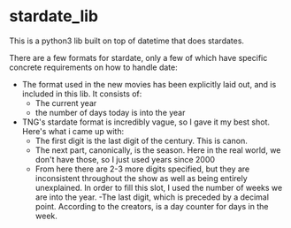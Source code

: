 # stardate_lib

This is a python3 lib built on top of datetime that does stardates. 

There are a few formats for stardate, only a few of which have specific concrete requirements on how to handle date:
  - The format used in the new movies has been explicitly laid out, and is included in this lib. It consists of:
      - The current year
      - the number of days today is into the year
  - TNG's stardate format is incredibly vague, so I gave it my best shot. Here's what i came up with:  
     -  The first digit is the last digit of the century. This is canon.
     -  The next part, canonically, is the season. Here in the real world, we don't have those, so I just used years since 2000
     -  From here there are 2-3 more digits specified, but they are inconsistent throughout the show as well as being entirely unexplained. In order to fill this slot, I used the number of weeks we are into the year. 
     -The last digit, which is preceded by a decimal point. According to the creators, is a day counter for days in the week.
